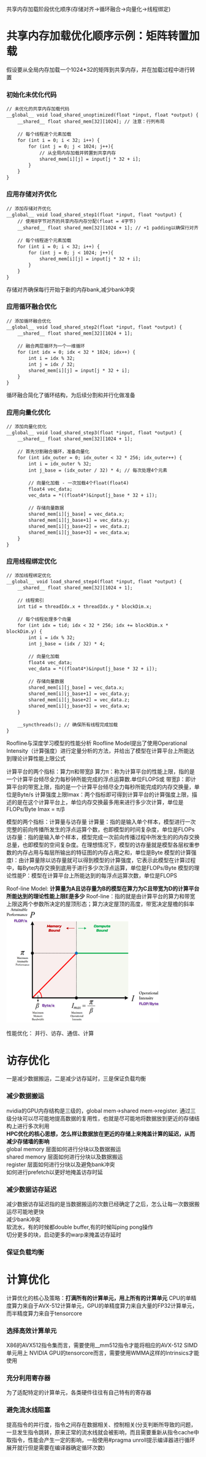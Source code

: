 共享内存加载阶段优化顺序(存储对齐→循环融合→向量化→线程绑定)
# 共享内存加载优化顺序示例：矩阵转置加载
假设要从全局内存加载一个1024*32的矩阵到共享内存，并在加载过程中进行转置
### 初始化未优化代码
```
// 未优化的共享内存加载代码
__global__ void load_shared_unoptimized(float *input, float *output) {
    __shared__ float shared_mem[32][1024]; // 注意：行列布局

    // 每个线程逐个元素加载
    for (int i = 0; i < 32; i++) {
        for (int j = 0; j < 1024; j++){
            // 从全局内存加载并转置到共享内存
            shared_mem[i][j] = input[j * 32 + i]; 
        }
    }
}
```

### 应用存储对齐优化
```
// 添加存储对齐优化
__global__ void load_shared_step1(float *input, float *output) {
    // 使用8字节对齐的共享内存内存分配(float = 4字节)
    __shared__ float shared_mem[32][1024 + 1]; // +1 padding以确保行对齐

    // 每个线程逐个元素加载
    for (int i = 0; i < 32; i++) {
        for (int j = 0; j < 1024; j++){
            shared_mem[i][j] = input[j * 32 + i]; 
        }
    }
}
```
存储对齐确保每行开始于新的内存bank,减少bank冲突

### 应用循环融合优化
```
// 添加循环融合优化
__global__ void load_shared_step2(float *input, float *output) {
    __shared__ float shared_mem[32][1024 + 1]; 

    // 融合两层循环为一个一维循环
    for (int idx = 0; idx < 32 * 1024; idx++) {
        int i = idx % 32;
        int j = idx / 32;
        shared_mem[i][j] = input[j * 32 + i];
    }
}
```
循环融合简化了循环结构，为后续分割和并行化做准备

### 应用向量化优化
```
// 添加向量化优化
__global__ void load_shared_step3(float *input, float *output) {
    __shared__ float shared_mem[32][1024 + 1]; 

    // 首先分割融合循环，准备向量化
    for (int idx_outer = 0; idx_outer < 32 * 256; idx_outer++) {
        int i = idx_outer % 32;
        int j_base = (idx_outer / 32) * 4; // 每次处理4个元素

        // 向量化加载 - 一次加载4个float(float4)
        float4 vec_data;
        vec_data = *((float4*)&input[j_base * 32 + i]);

        // 存储向量数据
        shared_mem[i][j_base] = vec_data.x;
        shared_mem[i][j_base+1] = vec_data.y;
        shared_mem[i][j_base+2] = vec_data.z;
        shared_mem[i][j_base+3] = vec_data.w;
    }
}
```

### 应用线程绑定优化
```
// 添加线程绑定优化
__global__ void load_shared_step4(float *input, float *output) {
    __shared__ float shared_mem[32][1024 + 1]; 

    // 线程索引
    int tid = threadIdx.x + threadIdx.y * blockDim.x;

    // 每个线程处理多个向量
    for (int idx = tid; idx < 32 * 256; idx += blockDim.x * blockDim.y) {
        int i = idx % 32;
        int j_base = (idx / 32) * 4;

        // 向量化加载
        float4 vec_data;
        vec_data = *((float4*)&input[j_base * 32 + i]);

        // 存储向量数据
        shared_mem[i][j_base] = vec_data.x;
        shared_mem[i][j_base+1] = vec_data.y;
        shared_mem[i][j_base+2] = vec_data.z;
        shared_mem[i][j_base+3] = vec_data.w;
    }

    __syncthreads(); // 确保所有线程完成加载
}
```

Roofline与深度学习模型的性能分析
Roofline Model提出了使用Operational Intensity（计算强度）进行定量分析的方法，并给出了模型在计算平台上所能达到理论计算性能上限公式

计算平台的两个指标：算力π和带宽β
算力π：称为计算平台的性能上限，指的是一个计算平台倾尽全力每秒钟所能完成的浮点运算数.单位FLOPS或
带宽β：即计算平台的带宽上限，指的是一个计算平台倾尽全力每秒所能完成的内存交换量，单位是Byte/s
计算强度上限Imax：两个指标即可得到计算平台的计算强度上限，描述的是在这个计算平台上，单位内存交换最多用来进行多少次计算，单位是FLOPs/Byte  Imax = π/β

模型的两个指标：计算量与访存量
计算量：指的是输入单个样本，模型进行一次完整的前向传播所发生的浮点运算个数，也即模型的时间复杂度，单位是FLOPs
访存量：指的是输入单个样本，模型完成一次前向传播过程中所发生的的内存交换总量，也即模型的空间复杂度。在理想情况下，模型的访存量就是模型各层权重参数的内存占用与每层所输出的特征图的内存占用之和，单位是Byte
模型的计算强度I：由计算量除以访存量就可以得到模型的计算强度，它表示此模型在计算过程中，每Byte内存交换到底用于进行多少次浮点运算，单位是FLOPs/Byte
模型的理论性能P：模型在计算平台上所能达到的每浮点运算次数，单位是FLOPS

Roof-line Model: **计算量为A且访存量为B的模型在算力为C且带宽为D的计算平台所能达到的理论性能上限E是多少**
Roof-line：指的就是由计算平台的算力和带宽上限这两个参数所决定的屋顶形态；算力决定屋顶的高度，带宽决定屋檐的斜率
<img width="400" height="300" src="../img/post-roof-line.png"/>

性能优化： 并行、访存、通信、计算
# 访存优化
一是减少数据搬运，二是减少访存延时，三是保证负载均衡
### 减少数据搬运
nvidia的GPU内存结构是三级的，global mem->shared mem->register. 通过三级分块可以尽可能地提高数据的复用性，也就是尽可能地将数据放到更近的存储结构上进行多次利用 <br>
**HPC优化的核心思想，怎么样让数据放在更近的存储上来掩盖计算的延迟，从而减少存储墙的影响** <br>
global memory 层面如何进行分块以及数据搬运 <br>
shared memory 层面如何进行分块以及数据搬运 <br>
register 层面如何进行分块以及避免bank冲突 <br>
如何进行prefetch以更好地掩盖访存时延 <br>

### 减少数据访存延迟
减少数据访存延迟指的是当数据搬运的次数已经确定了之后，怎么让每一次数据搬运尽可能地更快 <br>
减少bank冲突 <br>
软流水，有的时候都double buffer,有的时候叫ping pong操作 <br>
切分更多的块，启动更多的warp来掩盖访存延时

### 保证负载均衡

# 计算优化
计算优化的核心及策略：**打满所有的计算单元，用上所有的计算单元**
CPU的单精度算力来自于AVX-512计算单元，GPU的单精度算力来自大量的FP32计算单元，而半精度算力来自于tensorcore
### 选择高效计算单元
X86的AVX512指令集而言，需要使用__mm512指令才能将相应的AVX-512 SIMD单元用上
NVIDIA GPU的tensorcore而言，需要使用WMMA这样的Intrinsics才能使用

### 充分利用寄存器
为了适配特定的计算单元，各类硬件往往有自己特有的寄存器

### 避免流水线阻塞
提高指令的并行度，指令之间存在数据相关、控制相关(分支判断所导致的问题，一旦发生指令跳转，原来正常的流水线就会被影响，而且需要重新从指令cache中取指令，性能会产生一定的影响，一般使用#pragma unroll提示编译器进行循环展开就行但是需要在编译器确定循环次数)